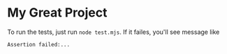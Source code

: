 # My Great Project

To run the tests, just run `node test.mjs`. If it failes, you'll see message like
```
Assertion failed:...
```
